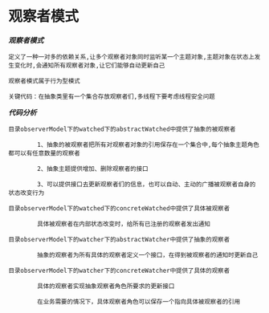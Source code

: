 # 观察者模式

***观察者模式***

    定义了一种一对多的依赖关系,让多个观察者对象同时监听某一个主题对象,主题对象在状态上发生变化时,会通知所有观察者对象,让它们能够自动更新自己
    
    观察者模式属于行为型模式
    
    关键代码：在抽象类里有一个集合存放观察者们,多线程下要考虑线程安全问题
    
***代码分析***

    目录observerModel下的watched下的abstractWatched中提供了抽象的被观察者
    
            1、抽象的被观察者把所有对观察者对象的引用保存在一个集合中,每个抽象主题角色都可以有任意数量的观察者
    
            2、抽象主题提供增加、删除观察者的接口
    
            3、可以提供接口去更新观察者们的信息，也可以自动、主动的广播被观察者自身的状态改变行为
            
    目录observerModel下的watched下的concreteWatched中提供了具体被观察者
    
            具体被观察者在内部状态改变时，给所有已注册的观察者发出通知
            
    目录observerModel下的watcher下的abstractWatcher中提供了抽象的观察者
    
            抽象的观察者为所有具体的观察者定义一个接口，在得到被观察者的通知时更新自己
            
    目录observerModel下的watcher下的concreteWatcher中提供了具体的观察者
    
            具体的观察者实现抽象观察者角色所要求的更新接口
            
            在业务需要的情况下，具体观察者角色可以保存一个指向具体被观察者的引用